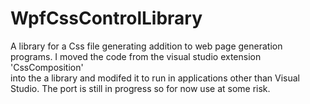 # WpfCssControlLibrary
A library for a Css file generating addition to web page generation programs. 
I moved the code from the visual studio extension 'CssComposition'  
into the a library and modifed it to run in applications other than Visual Studio.
The port is still in progress so for now use at some risk.
